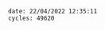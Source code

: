 

                date: 22/04/2022 12:35:11
                cycles: 49620

                         